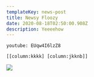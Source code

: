 ```yaml
---
templateKey: news-post
title: Newsy Floozy
date: 2020-08-18T02:50:00.908Z
description: Yeeeehow
---
```

`youtube: EUqw4I6lzZ8`

`[[column:kkkk] [column:jkknb]]`

![](/img/bcard_03_600x1800.jpg)
